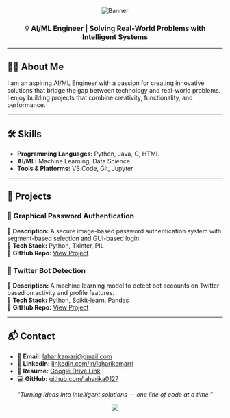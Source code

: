<!-- HEADER BANNER -->
<p align="center">
  <img src="https://capsule-render.vercel.app/api?type=waving&color=0:4F46E5,100:9333EA&height=200&section=header&text=Marri%20Laharika&fontSize=40&fontColor=ffffff&animation=fadeIn" alt="Banner"/>
</p>

<h3 align="center">💡 AI/ML Engineer | Solving Real-World Problems with Intelligent Systems</h3>

---

## 👩‍💻 About Me  
I am an aspiring AI/ML Engineer with a passion for creating innovative solutions that bridge the gap between technology and real-world problems.  
I enjoy building projects that combine creativity, functionality, and performance.

---

## 🛠 Skills  
- **Programming Languages:** Python, Java, C, HTML 
- **AI/ML:** Machine Learning, Data Science 
- **Tools & Platforms:** VS Code, Git, Jupyter

---

## 🚀 Projects  

### 📌 Graphical Password Authentication  
🔹 **Description:** A secure image-based password authentication system with segment-based selection and GUI-based login.  
🔹 **Tech Stack:** Python, Tkinter, PIL  
🔹 **GitHub Repo:** [View Project](https://github.com/laharika0127/graphical-password-authentication)  


### 📌 Twitter Bot Detection  
🔹 **Description:** A machine learning model to detect bot accounts on Twitter based on activity and profile features.  
🔹 **Tech Stack:** Python, Scikit-learn, Pandas  
🔹 **GitHub Repo:** [View Project](https://github.com/laharika0127/twitter-bot-detection)  

---

## 📬 Contact  
- 📧 **Email:** [laharikamari@gmail.com](mailto:laharikamari@gmail.com)  
- 🔗 **LinkedIn:** [linkedin.com/in/laharikamarri](https://www.linkedin.com/in/laharikamarri/)  
- 📄 **Resume:** [Google Drive Link](https://drive.google.com/file/d/16Vh_1Utb96JZwlknwgifKvluuLgx3Gg7/view)  
- 💻 **GitHub:** [github.com/laharika0127](https://github.com/laharika0127)  


<p align="center"><i>“Turning ideas into intelligent solutions — one line of code at a time.”</i></p>
<p align="center">
  <img src="https://capsule-render.vercel.app/api?type=waving&color=0:9333EA,100:4F46E5&height=120&section=footer"/>
</p>
